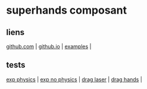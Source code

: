 # superhands composant

## liens
[github.com](https://github.com/wmurphyrd/aframe-super-hands-component) | 
[github.io](https://wmurphyrd.github.io/aframe-super-hands-component/) |
[examples](https://wmurphyrd.github.io/aframe-super-hands-component/examples/) |

## tests
[exp physics](https://eminet666.github.io/eminet_VR/x_test/superhands/examples/0_exp_physics_handscontrol.html) |
[exp no physics](https://eminet666.github.io/eminet_VR/x_test/superhands/examples/1_exp_nophysics_handscontrol.html) |
[drag laser](https://eminet666.github.io/eminet_VR/x_test/superhands/0_drag_lasercontrol.html) |
[drag hands](https://eminet666.github.io/eminet_VR/x_test/superhands/0_drag_handscontrol.html) |

